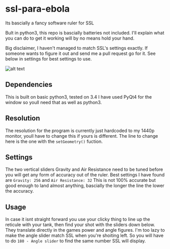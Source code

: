 # ssl-para-ebola
Its bascially a fancy software ruler for SSL

Bult in python3, this repo is bascially batteries not included. I'll explain what you can do to get it working will by no means hold your hand.

Big disclaimer, I haven't managed to match SSL's settings exactly. If someone wants to figure it out and send me a pull request go for it. See below in settings for best settings to use.

![alt text](http://i.imgur.com/mMfz3XO.png "Screenshot")

## Dependencies
This is built on basic python3, tested on 3.4 I have used PyQt4 for the window so youll need that as well as python3.


## Resolution
The resolution for the program is currently just hardcoded to my 1440p monitor, youll have to change this if yours is different. The line to change here is the one with the `setGeometry()` fuction.


## Settings
The two vertical sliders Gravity and Air Resistance need to be tuned before you will get any form of accuracy out of the ruler.
Best settings I have found are `Gravity: 256` and `Air Resistance: 32` This is not 100% accurate but good enough to land almost anything, bascially the longer the line the lower the accuracy.


## Usage
In case it isnt straight forward you use your clicky thing to line up the reticule with your tank, then find your shot with the sliders down below. They translate directly in the games power and angle figures. I'm too lazy to make the angle slider match SSL when you're shoiting left. So you will have to do `180 - Angle slider` to find the same number SSL will display.
